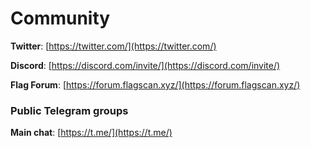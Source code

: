 # Community

**Twitter**: [https://twitter.com/](https://twitter.com/)

**Discord**: [https://discord.com/invite/](https://discord.com/invite/)

**Flag Forum**: [https://forum.flagscan.xyz/](https://forum.flagscan.xyz/)

### Public Telegram groups

**Main chat**: [https://t.me/](https://t.me/)
